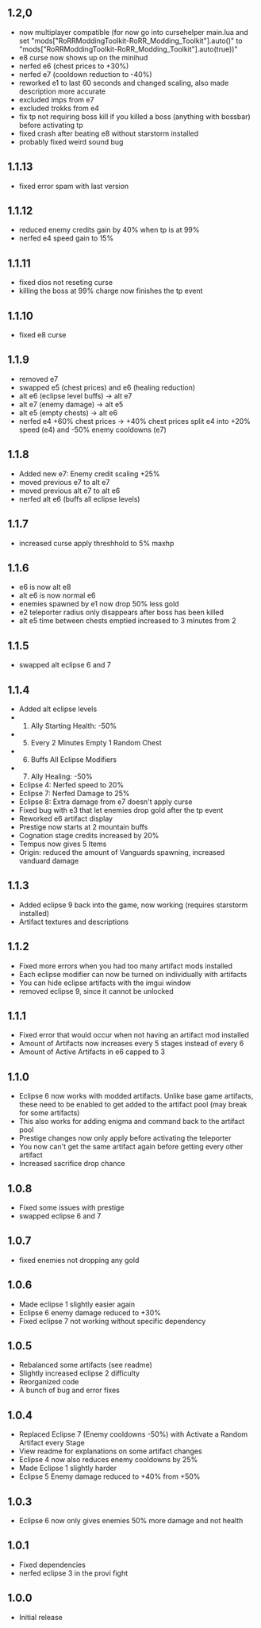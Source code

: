 ## 1.2,0
* now multiplayer compatible (for now go into cursehelper main.lua and set "mods["RoRRModdingToolkit-RoRR_Modding_Toolkit"].auto()" to "mods["RoRRModdingToolkit-RoRR_Modding_Toolkit"].auto(true))"
* e8 curse now shows up on the minihud
* nerfed e6 (chest prices to +30%)
* nerfed e7 (cooldown reduction to -40%)
* reworked e1 to last 60 seconds and changed scaling, also made description more accurate
* excluded imps from e7
* excluded trokks from e4
* fix tp not requiring boss kill if you killed a boss (anything with bossbar) before activating tp
* fixed crash after beating e8 without starstorm installed
* probably fixed weird sound bug

## 1.1.13
* fixed error spam with last version

## 1.1.12
* reduced enemy credits gain by 40% when tp is at 99%
* nerfed e4 speed gain to 15%

## 1.1.11
* fixed dios not reseting curse
* killing the boss at 99% charge now finishes the tp event

## 1.1.10
* fixed e8 curse

## 1.1.9
* removed e7
* swapped e5 (chest prices) and e6 (healing reduction)
* alt e6 (eclipse level buffs) -> alt e7
* alt e7 (enemy damage) -> alt e5
* alt e5 (empty chests) -> alt e6
* nerfed e4 +60% chest prices -> +40% chest prices
split e4 into +20% speed (e4) and -50% enemy cooldowns (e7)

## 1.1.8
* Added new e7: Enemy credit scaling +25%
* moved previous e7 to alt e7
* moved previous alt e7 to alt e6
* nerfed alt e6 (buffs all eclipse levels)

## 1.1.7
* increased curse apply threshhold to 5% maxhp

## 1.1.6
* e6 is now alt e8
* alt e6 is now normal e6
* enemies spawned by e1 now drop 50% less gold
* e2 teleporter radius only disappears after boss has been killed
* alt e5 time between chests emptied increased to 3 minutes from 2

## 1.1.5
* swapped alt eclipse 6 and 7

## 1.1.4
* Added alt eclipse levels
* 1) Ally Starting Health: -50%
* 5) Every 2 Minutes Empty 1 Random Chest
* 6) Buffs All Eclipse Modifiers
* 7) Ally Healing: -50%
* Eclipse 4: Nerfed speed to 20%
* Eclipse 7: Nerfed Damage to 25%
* Eclipse 8: Extra damage from e7 doesn't apply curse
* Fixed bug with e3 that let enemies drop gold after the tp event
* Reworked e6 artifact display
* Prestige now starts at 2 mountain buffs
* Cognation stage credits increased by 20%
* Tempus now gives 5 Items
* Origin: reduced the amount of Vanguards spawning, increased vanduard damage

## 1.1.3
* Added eclipse 9 back into the game, now working (requires starstorm installed)
* Artifact textures and descriptions

## 1.1.2
* Fixed more errors when you had too many artifact mods installed
* Each eclipse modifier can now be turned on individually with artifacts
* You can hide eclipse artifacts with the imgui window
* removed eclipse 9, since it cannot be unlocked

## 1.1.1
* Fixed error that would occur when not having an artifact mod installed
* Amount of Artifacts now increases every 5 stages instead of every 6
* Amount of Active Artifacts in e6 capped to 3

## 1.1.0
* Eclipse 6 now works with modded artifacts. Unlike base game artifacts, these need to be enabled to get added to the artifact pool (may break for some artifacts)
* This also works for adding enigma and command back to the artifact pool
* Prestige changes now only apply before activating the teleporter
* You now can't get the same artifact again before getting every other artifact
* Increased sacrifice drop chance

## 1.0.8
* Fixed some issues with prestige
* swapped eclipse 6 and 7

## 1.0.7
* fixed enemies not dropping any gold

## 1.0.6
* Made eclipse 1 slightly easier again
* Eclipse 6 enemy damage reduced to +30%
* Fixed eclipse 7 not working without specific dependency

## 1.0.5
* Rebalanced some artifacts (see readme)
* Slightly increased eclipse 2 difficulty
* Reorganized code
* A bunch of bug and error fixes

## 1.0.4
* Replaced Eclipse 7 (Enemy cooldowns -50%) with Activate a Random Artifact every Stage
* View readme for explanations on some artifact changes
* Eclipse 4 now also reduces enemy cooldowns by 25%
* Made Eclipse 1 slightly harder
* Eclipse 5 Enemy damage reduced to +40% from +50%

## 1.0.3
* Eclipse 6 now only gives enemies 50% more damage and not health

## 1.0.1
* Fixed dependencies
* nerfed eclipse 3 in the provi fight

## 1.0.0
* Initial release